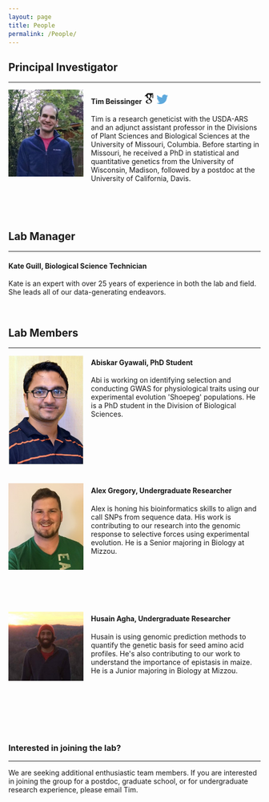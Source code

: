 ```yaml
---
layout: page
title: People
permalink: /People/
---
```



## Principal Investigator
----------------------------------------

<div style="float: left; padding-right: 15px">
    <a href="http://beissingerlab.github.io/img/IronMan.jpg"><img src="/img/Tim.jpg" alt="Tim Beissinger" title="Picture" width="150" border="0" onClick="_gaq.push(['_trackEvent', 'IMGs', 'Image', 'Ironman']);"></a>
</div>

#### Tim Beissinger <a href="http://scholar.google.com/citations?user=PHAEOXIAAAAJ&hl=en" target="_blank"><img src="/img/scholar.png" style="width: 23px;"></a> <a href="/docs/tbeissingerCV_publish.pdf" target="_blank"><i class="fa fa-file-text fa-md"></i></a> <a href="https://twitter.com/timbeissinger" target="_blank"><img src="/img/Twitter_logo_blue.png" style="width: 23px; border=10 px"></a>

Tim is a research geneticist with the USDA-ARS and an adjunct assistant professor in the Divisions of Plant Sciences and Biological Sciences at the University of Missouri, Columbia. Before starting in Missouri, he received a PhD in statistical and quantitative genetics from the University of Wisconsin, Madison, followed by a postdoc at the University of California, Davis.


<br><br><br>

## Lab Manager
----------------------------------------

#### Kate Guill, Biological Science Technician

Kate is an expert with over 25 years of experience in both the lab and field. She leads all of our data-generating endeavors.

<br>

## Lab Members
----------------------------------------

<div style="float: left; padding-right: 15px">
    <a href="http://beissingerlab.github.io/img/Abiskar.jpg"><img src="/img/Abiskar.jpg" title="Abiskar" width="150" border="0"></a>
</div>


#### Abiskar Gyawali, PhD Student

Abi is working on identifying selection and conducting GWAS for physiological traits using our experimental evolution 'Shoepeg' populations. He is a PhD student in the Division of Biological Sciences.

<br><br><br><br><br><br>

<div style="float: left; padding-right: 15px">
    <a href="http://beissingerlab.github.io/img/Alex.jpg"><img src="/img/Alex.jpg" title="Alex" width="150" border="0"></a>
</div>


#### Alex Gregory, Undergraduate Researcher

Alex is honing his bioinformatics skills to align and call SNPs from sequence data. His work is contributing to our research into the genomic response to selective forces using experimental evolution. He is a Senior majoring in Biology at Mizzou.

<br><br><br><br><br>


<div style="float: left; padding-right: 15px">
    <a href="http://beissingerlab.github.io/img/Husain.jpg"><img src="/img/Husain.jpg" title="Husain" width="150" border="0"></a>
</div>


#### Husain Agha, Undergraduate Researcher

Husain is using genomic prediction methods to quantify the genetic basis for seed amino acid profiles. He's also contributing to our work to understand the importance of epistasis in maize. He is a Junior majoring in Biology at Mizzou.

<br><br><br>

<br>

<br>


### Interested in joining the lab?
----------------------------------------
We are seeking additional enthusiastic team members. If you are interested in joining the group for a postdoc, graduate school, or for undergraduate research experience, please email Tim.

<br/>
<br/>



